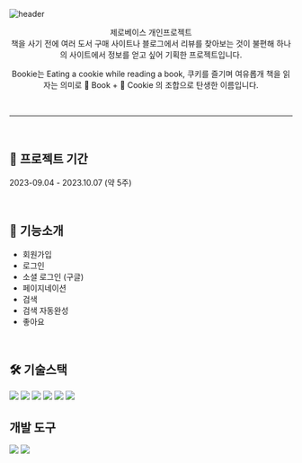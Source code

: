 ![header](https://capsule-render.vercel.app/api?type=wave&color=caa477&height=300&section=header&text=Bookie%20Project&fontSize=88&fontColor=ffffff)

<div align=center>
제로베이스 개인프로젝트
<br />
책을 사기 전에 여러 도서 구매 사이트나 블로그에서 리뷰를 찾아보는 것이 불편해 하나의 사이트에서 정보를 얻고 싶어 기획한 프로젝트입니다.

Bookie는 Eating a cookie while reading a book, 쿠키를 즐기며 여유롭개 책을 읽자는 의미로 📕 Book + 🍪 Cookie 의 조합으로 탄생한 이름입니다.

</div>
<br />
<hr />

<br />

## 📆 프로젝트 기간

2023-09.04 - 2023.10.07 (약 5주)

<br />

## 📌 기능소개

- 회원가입
- 로그인
- 소셜 로그인 (구글)
- 페이지네이션
- 검색
- 검색 자동완성
- 좋아요

<br />

## 🛠️ 기술스택

<img src="https://img.shields.io/badge/javascript-F7DF1E?style=for-the-badge&logo=javascript&logoColor=white"/>
<img src="https://img.shields.io/badge/HTML-E34F26?style=for-the-badge&logo=HTML5&logoColor=white"/>
<img src="https://img.shields.io/badge/CSS-1572B6?style=for-the-badge&logo=CSS3&logoColor=white"/>

<img src="https://img.shields.io/badge/Vite-646CFF?style=for-the-badge&logo=vite&logoColor=white"/>
<img src="https://img.shields.io/badge/TypeScript-3178C6?style=for-the-badge&logo=TypeScript&logoColor=white"/>

<img src="https://img.shields.io/badge/Firebase-FFCA28?style=for-the-badge&logo=Firebase&logoColor=white"/>

## 개발 도구

<img src="https://img.shields.io/badge/Git-F05032?style=flat&logo=Git&logoColor=white"/>
<img src="https://img.shields.io/badge/GitHub-181717?style=flat&logo=GitHub&logoColor=white"/>

